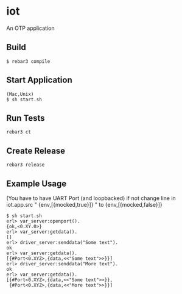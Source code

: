iot
=====

An OTP application

Build
-----
    $ rebar3 compile

Start Application
-----
    (Mac,Unix)
    $ sh start.sh

Run Tests
----
    rebar3 ct

Create Release
----
    rebar3 release

Example Usage
----
 (You have to have UART Port (and loopbacked)
if not change line in iot.app.src " {env,[{mocked,true}]} " to  {env,[{mocked,false}]}

    $ sh start.sh
    erl> var_server:openport().
    {ok,<0.XY.0>}
    erl> var_server:getdata().
    []
    erl> driver_server:senddata("Some text").
    ok
    erl> var_server:getdata().
    [{#Port<0.XYZ>,{data,<<"Some text">>}}]
    erl> driver_server:senddata("More text").
    ok
    erl> var_server:getdata().
    [{#Port<0.XYZ>,{data,<<"Some text">>}},
     {#Port<0.XYZ>,{data,<<"More text">>}}]


